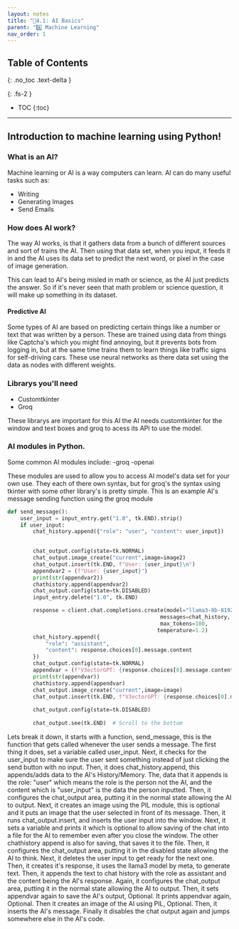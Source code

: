 ```yaml
---
layout: notes
title: "📓4.1: AI Basics" 
parent: "4️⃣ Machine Learning"
nav_order: 1
---
```


## Table of Contents
{: .no_toc .text-delta }

{: .fs-2 }
- TOC
{:toc}

---

## Introduction to machine learning using Python!
### What is an AI?

Machine learning or AI is a way computers can learn.
AI can do many useful tasks such as:

- Writing
- Generating Images
- Send Emails

### How does AI work?

The way AI works, 
is that it gathers data from a bunch of different sources and sort of trains the AI.
Then using that data set, when you input, 
it feeds it in and the AI uses its data set to predict the next word, 
or pixel in the case of image generation.

This can lead to AI's being misled in math or science, as the AI
just predicts the answer.
So if it's never seen that math problem or science question,
it will make up something in its dataset.

#### Predictive AI

Some types of AI are based on predicting certain things like a number or text that was written by a person.
These are trained using data from things like Captcha's which you might find annoying, but it prevents bots from logging in,
but at the same time trains them to learn things like traffic signs for self-driving cars.
These use neural networks as there data set using the data as nodes with different weights.

### Librarys you'll need
- Customtkinter
- Groq

These librarys are important for this AI
the AI needs customtkinter for the window and text boxes
and groq to acess its API to use the model.



### AI modules in Python.

Some common AI modules include:
-groq
-openai

These modules are used to allow you to access AI model's data set for your own use.
They each of there own syntax, but for groq's the syntax using tkinter with some other library's is pretty simple.
This is an example AI's message sending function using the groq module
```python
def send_message():
    user_input = input_entry.get("1.0", tk.END).strip()
    if user_input:
        chat_history.append({"role": "user", "content": user_input})
        

        chat_output.config(state=tk.NORMAL)
        chat_output.image_create("current",image=image2)
        chat_output.insert(tk.END, f"User: {user_input}\n")
        appendvar2 = (f"User: {user_input}")
        print(str(appendvar2))
        chathistory.append(appendvar2)
        chat_output.config(state=tk.DISABLED)
        input_entry.delete("1.0", tk.END)

        response = client.chat.completions.create(model="llama3-8b-8192",
                                                messages=chat_history,
                                                max_tokens=100,
                                               temperature=1.2)
        chat_history.append({
            "role": "assistant",
            "content": response.choices[0].message.content
        })
        chat_output.config(state=tk.NORMAL)
        appendvar = (f"V3ectorGPT: {response.choices[0].message.content}\n")
        print(str(appendvar))
        chathistory.append(appendvar)
        chat_output.image_create("current",image=image)
        chat_output.insert(tk.END, f"V3ectorGPT: {response.choices[0].message.content}\n")
        
        chat_output.config(state=tk.DISABLED)
        
        chat_output.see(tk.END)  # Scroll to the bottom

```

Lets break it down, it starts with a function, send_message, this is the function that gets called whenever the user sends a message.
The first thing it does, set a variable called user_input.
Next, it checks for the user_input to make sure the user sent something instead of just clicking the send button with no input.
Then, it does chat_history.append, this appends/adds data to the AI's History/Memory.
The, data that it appends is the role: "user" which means the role is the person not the AI, and the content which is "user_input" is the data the person inputted.
Then, it configures the chat_output area, putting it in the normal state allowing the AI to output.
Next, it creates an image using the PIL module, this is optional and it puts an image that the user selected in front of its message.
Then, it runs chat_output.insert, and inserts the user input into the window.
Next, it sets a variable and prints it which is optional to allow saving of the chat into a file for the AI to remember even after you close the window.
The other chathistory append is also for saving, that saves it to the file.
Then, it configures the chat_output area, putting it in the disabled state allowing the AI to think. 
Next, it deletes the user input to get ready for the next one.
Then, it creates it's response, it uses the llama3 model by meta, to generate text.
Then, it appends the text to chat history with the role as assistant and the content being the AI's response.
Again, it configures the chat_output area, putting it in the normal state allowing the AI to output.
Then, it sets appendvar again to save the AI's output, Optional.
It prints appendvar again, Optional.
Then it creates an image of the AI using PIL, Optional.
Then, it inserts the AI's message.
Finally it disables the chat output again and jumps somewhere else in the AI's code.








